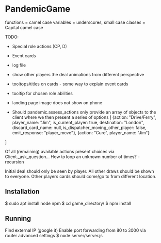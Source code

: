 # PandemicGame

functions = camel case
variables = underscores, small case
classes = Capital camel case

TODO:
* Special role actions (CP, D)
* Event cards
* log file
* show other players the deal animations from different perspective
* tooltops/titles on cards - some way to explain event cards
* tooltip for chosen role abilities
* landing page image does not show on phone

* Should pandemic.assess_actions only provide an array of objects to the client where we then present a series of options
 [
     {action: "Drive/Ferry", player_name: "Jim", is_current_player: true, destination: "London", discard_card_name: null, is_dispatcher_moving_other_player: false, emit_response: "player_move"},
     {action: "Cure", player_name: "Jim"}

 ]
 
Of all (remaining) available actions present choices via Client._ask_question...
How to loop an unknown number of times? - recursion



Initial deal should only be seen by player. All other draws should be shown to everyone. Other players cards should come/go to from different location.

## Installation

$ sudo apt install node npm
$ cd game_directory/
$ npm install

## Running

Find external IP (google it)
Enable port forwarding from 80 to 3000 via router advanced settings
$ node server/server.js
